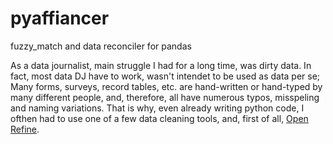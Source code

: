 # pyaffiancer
fuzzy_match and data reconciler for pandas

As a data journalist, main struggle I had for a long time, was dirty data. In fact, most data DJ have to work, wasn't intendet to be used as data per se; Many forms, surveys, record tables, etc. are hand-written or hand-typed by many different people, and, therefore, all have numerous typos, misspeling and naming variations. 
  That is why, even already writing python code, I ofthen had to use one of a few data cleaning tools, and, first of all, [Open Refine](link).
